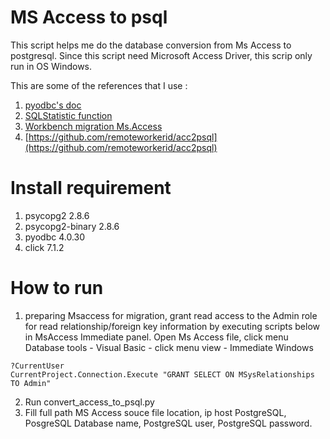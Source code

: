 # MS Access to psql
This script helps me do the database conversion from Ms Access to postgresql. Since this script need Microsoft Access Driver, this scrip only run in OS Windows.

This are some of the references that I use :
1. [pyodbc's doc](https://github.com/mkleehammer/pyodbc/wiki/Cursor)
2. [SQLStatistic function](https://docs.microsoft.com/en-us/sql/odbc/reference/syntax/sqlstatistics-function?redirectedfrom=MSDN&view=sql-server-ver15)
3. [Workbench migration Ms.Access](https://dev.mysql.com/doc/workbench/en/wb-migration-database-access.html)
4. [https://github.com/remoteworkerid/acc2psql](https://github.com/remoteworkerid/acc2psql)

# Install requirement
1. psycopg2 2.8.6
2. psycopg2-binary 2.8.6
3. pyodbc 4.0.30
4. click 7.1.2

# How to run 
1. preparing Msaccess for migration, grant read access to the Admin role for read relationship/foreign key information by executing scripts below in MsAccess Immediate panel. Open Ms Access file, click menu Database tools - Visual Basic - click menu view - Immediate Windows
  ```
  ?CurrentUser
  CurrentProject.Connection.Execute "GRANT SELECT ON MSysRelationships TO Admin"
  ``` 
2. Run convert_access_to_psql.py
3. Fill full path MS Access souce file location, ip host PostgreSQL, PosgreSQL Database name, PostgreSQL user, PostgreSQL password. 



